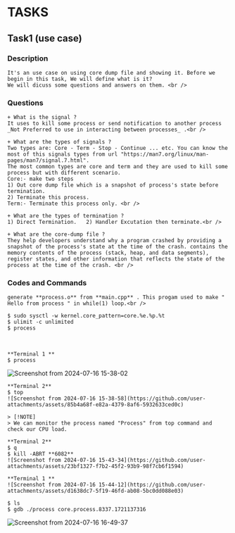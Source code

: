 # TASKS
## Task1 (use case)
### Description 
    It's an use case on using core dump file and showing it. Before we begin in this task, We will define what is it?
    We will dicuss some questions and answers on them. <br />
### Questions
    + What is the signal ?
    It uses to kill some process or send notification to another process _Not Preferred to use in interacting between processes_ .<br />
    
    + What are the types of signals ?
    Two types are: Core - Term - Stop - Continue ... etc. You can know the most of this signals types from url "https://man7.org/linux/man-pages/man7/signal.7.html".
    The most common types are core and term and they are used to kill some process but with different scenario.
    Core:- make two steps 
    1) Out core dump file which is a snapshot of process's state before termination.
    2) Terminate this process.
    Term:- Terminate this process only. <br />
    
    + What are the types of termination ?
    1) Direct Termination.   2) Handler Excutation then terminate.<br />

    + What are the core-dump file ?
    They help developers understand why a program crashed by providing a snapshot of the process's state at the time of the crash. contains the memory contents of the process (stack, heap, and data segments), register states, and other information that reflects the state of the process at the time of the crash. <br />

### Codes and Commands
    generate **process.o** from **main.cpp** . This progam used to make " Hello from process " in while(1) loop.<br />

    $ sudo sysctl -w kernel.core_pattern=core.%e.%p.%t
    $ ulimit -c unlimited   
    $ process
<br />

    **Terminal 1 **                                             
    $ process                                                    
![Screenshot from 2024-07-16 15-38-02](https://github.com/user-attachments/assets/0bd868ac-2024-4632-8368-4334127adbe7)

    **Terminal 2**
    $ top
    ![Screenshot from 2024-07-16 15-38-58](https://github.com/user-attachments/assets/85b4a68f-e82a-4379-8af6-5932633ced0c)

    > [!NOTE]
    > We can monitor the process named "Process" from top command and check our CPU load.

    **Terminal 2**
    $ q
    $ kill -ABRT **6082**
    ![Screenshot from 2024-07-16 15-43-34](https://github.com/user-attachments/assets/23bf1327-f7b2-45f2-93b9-98f7cb6f1594)

    **Terminal 1 ** 
    ![Screenshot from 2024-07-16 15-44-12](https://github.com/user-attachments/assets/d1638dc7-5f19-46fd-ab08-5bc0dd088e03)

    $ ls
    $ gdb ./process core.process.8337.1721137316
![Screenshot from 2024-07-16 16-49-37](https://github.com/user-attachments/assets/6f0b73cb-f87c-4668-bd63-423367b1b352)




    
